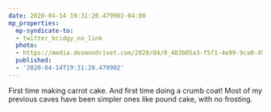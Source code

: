 ```yaml
---
date: 2020-04-14 19:31:20.479902-04:00
mp_properties:
  mp-syndicate-to:
  - twitter_bridgy_no_link
  photo:
  - https://media.desmondrivet.com/2020/04/0_483b05a3-f5f1-4e99-9ca0-45990b0c0775.jpg
  published:
  - '2020-04-14T19:31:20.479902'
---
```


First time making carrot cake. And first time doing a crumb coat! Most of my previous caves have been simpler ones like pound cake, with no frosting.